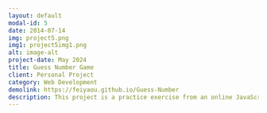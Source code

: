 ```yaml
---
layout: default
modal-id: 5
date: 2014-07-14
img: project5.png
img1: project5img1.png
alt: image-alt
project-date: May 2024
title: Guess Number Game
client: Personal Project
category: Web Development
demolink: https://feiyaou.github.io/Guess-Number
description: This project is a practice exercise from an online JavaScript course by Jonas Schmedtmann on Udemy. It involves creating a simple web-based number guessing game that utilizes fundamental JavaScript skills in DOM manipulation and event handling, along with CSS for styling. I also made some layout changes to enhance the UI/UX.
---
```

